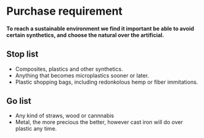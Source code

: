 # Purchase requirement

#### To reach a sustainable environment we find it important be able to avoid certain synthetics, and choose the natural over the artificial.

## Stop list

* Composites, plastics and other synthetics.
* Anything that becomes microplastics sooner or later.
* Plastic shopping bags, including redonkolous hemp or fiber immitations.

## Go list

* Any kind of straws, wood or cannnabis
* Metal, the more precious the better, however cast iron will do over plastic any time.
